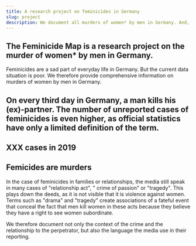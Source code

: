 ```yaml
---
title: A research project on feminicides in Germany
slug: project
description: We document all murders of women* by men in Germany. And, we aim to develop an online database on femi(ni)cide, the killing of women* because they are women* by men, in Germany.
---
```


## The Feminicide Map is a research project on the murder of women* by men in Germany.
Feminicides are a sad part of everyday life in Germany. But the current data situation is poor. We therefore provide comprehensive information on murders of women by men in Germany.

## On every third day in Germany, a man kills his (ex)-partner. The number of unreported cases of feminicides is even higher, as official statistics have only a limited definition of the term.

## XXX cases in 2019

## Femicides are murders

In the case of feminicides in families or relationships, the media still speak in many cases of "relationship act", " crime of passion" or "tragedy". This plays down the deeds, as it is not visible that it is violence against women. Terms such as "drama" and "tragedy" create associations of a fateful event that conceal the fact that men kill women in these acts because they believe they have a right to see women subordinate.
	
We therefore document not only the context of the crime and the relationship to the perpetrator, but also the language the media use in their reporting. 